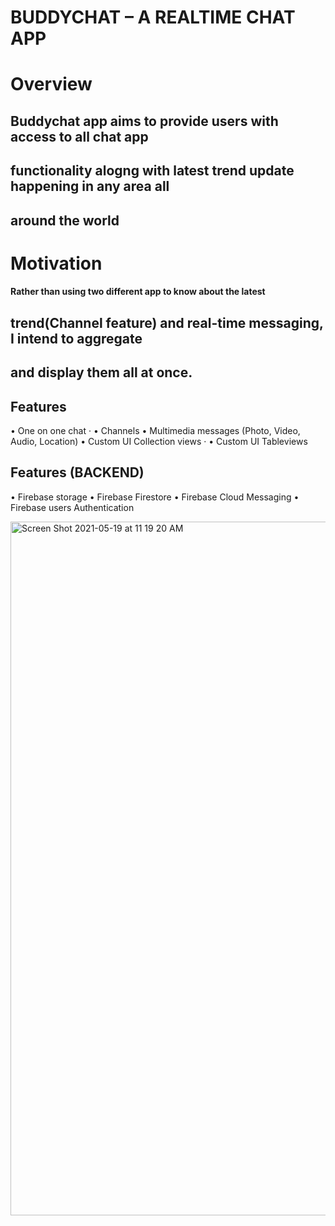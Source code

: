 # BUDDYCHAT – A REALTIME CHAT APP


#  Overview
## Buddychat app aims to provide users with access to all chat app
## functionality alogng with latest trend update happening in any area all
## around the world

# Motivation
#### Rather than using two different app to know about the latest
## trend(Channel feature) and real-time messaging, I intend to aggregate
## and display them all at once.

## Features
• One on one chat ·
• Channels
• Multimedia messages (Photo, Video, Audio, Location)
• Custom UI Collection views ·
• Custom UI Tableviews

## Features (BACKEND)
• Firebase storage
• Firebase Firestore
• Firebase Cloud Messaging
• Firebase users Authentication

<img width="1110" alt="Screen Shot 2021-05-19 at 11 19 20 AM" src="https://user-images.githubusercontent.com/17905933/118895715-b25dc780-b8d4-11eb-816c-76b1a4dff281.png">




